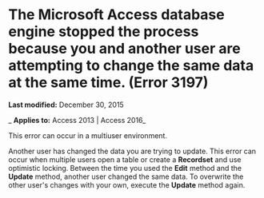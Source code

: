 
# The Microsoft Access database engine stopped the process because you and another user are attempting to change the same data at the same time. (Error 3197)

 **Last modified:** December 30, 2015

 _ **Applies to:** Access 2013 | Access 2016_

This error can occur in a multiuser environment.

Another user has changed the data you are trying to update. This error can occur when multiple users open a table or create a  **Recordset** and use optimistic locking. Between the time you used the **Edit** method and the **Update** method, another user changed the same data.
To overwrite the other user's changes with your own, execute the  **Update** method again.
